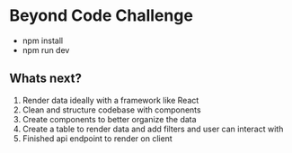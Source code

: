 # Beyond Code Challenge

- npm install
- npm run dev

## Whats next?

1. Render data ideally with a framework like React
2. Clean and structure codebase with components
3. Create components to better organize the data
4. Create a table to render data and add filters and user can interact with
5. Finished api endpoint to render on client

